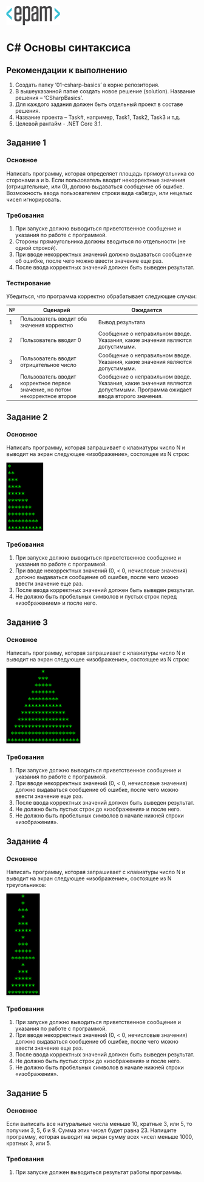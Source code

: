 ![Logo](/HomeWork/media/epam_logo.png)

# C\# Основы синтаксиса

##  Рекомендации к выполнению

1.  Создать папку ‘01-csharp-basics’ в корне репозитория.
2.  В вышеуказанной папке создать новое решение (solution). Название решения – ‘CSharpBasics’.
3.  Для каждого задания должен быть отдельный проект в составе решения.
4.  Название проекта – Task\#, например, Task1, Task2, Task3 и т.д.
5.  Целевой рантайм - .NET Core 3.1.

## Задание 1

### Основное

Написать программу, которая определяет площадь прямоугольника со сторонами a и b. Если пользователь вводит некорректные значения (отрицательные, или 0), должно выдаваться сообщение об ошибке. Возможность ввода пользователем строки вида «абвгд», или нецелых чисел игнорировать.

### Требования

1.  При запуске должно выводиться приветственное сообщение и указания по работе с программой.
2.  Стороны прямоугольника должны вводиться по отдельности (не одной строкой).
3.  При вводе некорректных значений должно выдаваться сообщение об ошибке, после чего можно ввести значение еще раз.
4.  После ввода корректных значений должен быть выведен результат.

### Тестирование

Убедиться, что программа корректно обрабатывает следующие случаи:

| №   |Сценарий|Ожидается|
|-----|--------|---------|
| 1   | Пользователь вводит оба значения корректно | Вывод результата |
| 2   | Пользователь вводит 0 | Сообщение о неправильном вводе. Указания, какие значения являются допустимыми. |
| 3   | Пользователь вводит отрицательное число | Сообщение о неправильном вводе. Указания, какие значения являются допустимыми. |
| 4   | Пользователь вводит корректное первое значение, но потом некорректное второе | Сообщение о неправильном вводе. Указания, какие значения являются допустимыми. Программа ожидает ввода второго значения. |

## Задание 2

### Основное

Написать программу, которая запрашивает с клавиатуры число N и выводит на экран следующее «изображение», состоящее из N строк:

![Logo](/HomeWork/01/media/image2.png)

### Требования

1.  При запуске должно выводиться приветственное сообщение и указания по работе с программой.
2.  При вводе некорректных значений (0, &lt; 0, нечисловые значения) должно выдаваться сообщение об ошибке, после чего можно ввести значение еще раз.
3. После ввода корректных значений должен быть выведен результат.
4. Не должно быть пробельных символов и пустых строк перед «изображением» и после него.

## Задание 3

### Основное

Написать программу, которая запрашивает с клавиатуры число N и выводит
на экран следующее «изображение», состоящее из N строк:

![Logo](/HomeWork/01/media/image3.png)

### Требования

1.  При запуске должно выводиться приветственное сообщение и указания по работе с программой.
2. При вводе некорректных значений (0, &lt; 0, нечисловые значения) должно выдаваться сообщение об ошибке, после чего можно ввести значение еще раз.
3. После ввода корректных значений должен быть выведен результат.
4. Не должно быть пустых строк до «изображения» и после него.
5. Не должно быть пробельных символов в начале нижней строки «изображения».

## Задание 4

### Основное

Написать программу, которая запрашивает с клавиатуры число N и выводит на экран следующее «изображение», состоящее из N треугольников:

![Logo](/HomeWork/01/media/image4.png)

### Требования

1.  При запуске должно выводиться приветственное сообщение и указания по работе с программой.
2. При вводе некорректных значений (0, &lt; 0, нечисловые значения) должно выдаваться сообщение об ошибке, после чего можно ввести значение еще раз.
3. После ввода корректных значений должен быть выведен результат.
4. Не должно быть пустых строк до «изображения» и после него.
5. Не должно быть пробельных символов в начале нижней строки «изображения».

## Задание 5

### Основное

Если выписать все натуральные числа меньше 10, кратные 3, или 5, то получим 3, 5, 6 и 9. Сумма этих чисел будет равна 23. Напишите программу, которая выводит на экран сумму всех чисел меньше 1000, кратных 3, или 5.

### Требования
1.  При запуске должен выводиться результат работы программы.
